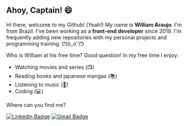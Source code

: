 ## Ahoy, Captain! :smile:

Hi there, welcome to my Github! (Yeah!)
My name is **William Araujo**. I'm from Brazil. I've been working as a **front-end developer** since 2019.
I'm frequently adding new repositories with my personal projects and programming training. ᕦ(ò_óˇ)ᕤ

Who is William at his free time? Good question! In my free time I enjoy:
- Watching movies and series (📺)
- Reading books and japanese mangas (📚)
- Listening to music (🎵)
- Coding (💻)

Where can you find me?

[![Linkedin Badge](https://img.shields.io/badge/-LinkedIn-blue?style=flat-square&logo=Linkedin&logoColor=white&link=https://www.linkedin.com/in/william-araujo-516987112)](https://www.linkedin.com/in/william-araujo-516987112)
[![Gmail Badge](https://img.shields.io/badge/-Gmail?style=flat-square&logo=Linkedin&logoColor=white&link=https://www.linkedin.com/in/william-araujo-516987112)](https://www.linkedin.com/in/william-araujo-516987112)



<!--
**TechWilli/TechWilli** is a ✨ _special_ ✨ repository because its `README.md` (this file) appears on your GitHub profile.

Here are some ideas to get you started:

- 🔭 I’m currently working on ...
- 🌱 I’m currently learning ...
- 👯 I’m looking to collaborate on ...
- 🤔 I’m looking for help with ...
- 💬 Ask me about ...
- 📫 How to reach me: ...
- 😄 Pronouns: ...
- ⚡ Fun fact: ...
-->
